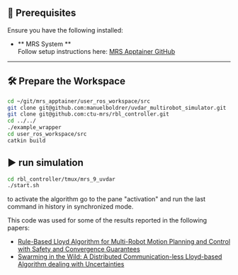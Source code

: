   ## 🚀 Prerequisites

  Ensure you have the following installed:

  - ** MRS System **  
    Follow setup instructions here: [MRS Apptainer GitHub](https://github.com/ctu-mrs/mrs_apptainer)

  ---

  ## 🛠 Prepare the Workspace


  ```bash
  cd ~/git/mrs_apptainer/user_ros_workspace/src
  git clone git@github.com:manuelboldrer/uvdar_multirobot_simulator.git
  git clone git@github.com:ctu-mrs/rbl_controller.git
  cd ../../
  ./example_wrapper
  cd user_ros_workspace/src
  catkin build 
  ```
 ## ▶️ run simulation 

```bash  
cd rbl_controller/tmux/mrs_9_uvdar
./start.sh
```
to activate the algorithm go to the pane "activation" and run the last command in history in synchronized mode.

This code was used for some of the results reported in the following papers: 

- [Rule-Based Lloyd Algorithm for Multi-Robot Motion Planning and Control with Safety and Convergence Guarantees](https://arxiv.org/pdf/2310.19511)
- [Swarming in the Wild: A Distributed Communication-less Lloyd-based Algorithm dealing with Uncertainties](https://arxiv.org/pdf/2504.18840)
